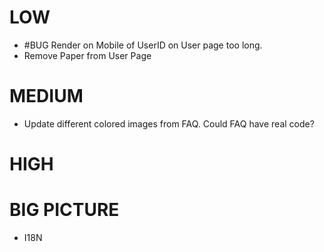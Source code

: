 # LOW

* #BUG Render on Mobile of UserID on User page too long. 
* Remove Paper from User Page

# MEDIUM

* Update different colored images from FAQ. Could FAQ have real code?

# HIGH

# BIG PICTURE
* I18N
